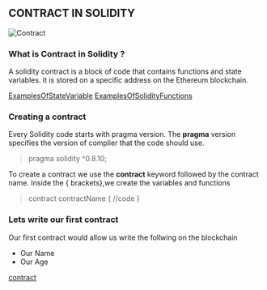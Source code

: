 ## CONTRACT IN SOLIDITY
![Contract](https://media.tenor.com/images/1037f6bab48b90cddbd545f0eee545db/tenor.gif)
### What is Contract in Solidity ?
A solidity contract is a block of code that contains functions and state variables. it is stored on a specific address on the Ethereum blockchain.

[ExamplesOfStateVariable](https://github.com/BernardOnuh/100DaysOfSolidity/tree/main/3.Variable)
[ExamplesOfSolidityFunctions](https://github.com/BernardOnuh/100DaysOfSolidity/tree/main/2.SolidityFunctions)

### Creating a contract
Every Solidity code starts with pragma version. The **pragma** version specifies the version of complier that the code should use.

> pragma solidity ^0.8.10;

To create a contract we use the **contract** keyword followed by the contract name. Inside the { brackets},we create the variables and functions 

> contract contractName { //code }

### Lets write our first contract

Our first contract would allow us write the follwing on the blockchain

- Our Name
- Our Age

[contract](https://github.com/BernardOnuh/100DaysOfSolidity/blob/main/8.Contract/contract.sol)